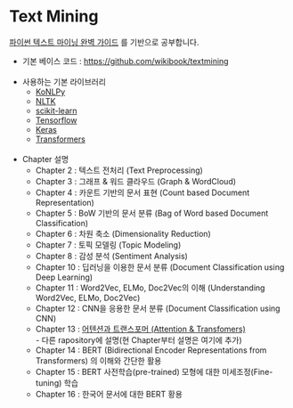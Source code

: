 # Text Mining
[파이썬 텍스트 마이닝 완벽 가이드](https://wikibook.co.kr/textmining/) 를 기반으로 공부합니다.

 - 기본 베이스 코드 : https://github.com/wikibook/textmining
<br><br>
 - 사용하는 기본 라이브러리
   - [KoNLPy](https://konlpy.org/ko/latest/)
   - [NLTK](https://www.nltk.org/api/nltk.html)
   - [scikit-learn](https://scikit-learn.org/stable/modules/classes.html)
   - [Tensorflow](https://www.tensorflow.org/api_docs/python/tf?hl=ko)
   - [Keras](https://keras.io/api/)
   - [Transformers](https://huggingface.co/docs/transformers/index)
 <br><br>
 - Chapter 설명
   - Chapter 2 : 텍스트 전처리 (Text Preprocessing)
   - Chapter 3 : 그래프 & 워드 클라우드 (Graph & WordCloud)
   - Chapter 4 : 카운트 기반의 문서 표현 (Count based Document Representation)
   - Chapter 5 : BoW 기반의 문서 분류 (Bag of Word based Document Classification)
   - Chapter 6 : 차원 축소 (Dimensionality Reduction)
   - Chapter 7 : 토픽 모델링 (Topic Modeling)
   - Chapter 8 : 감성 분석 (Sentiment Analysis)
   - Chapter 10 : 딥러닝을 이용한 문서 분류 (Document Classification using Deep Learning)
   - Chapter 11 : Word2Vec, ELMo, Doc2Vec의 이해 (Understanding Word2Vec, ELMo, Doc2Vec)
   - Chapter 12 : CNN을 응용한 문서 분류 (Document Classification using CNN)
   - Chapter 13 : [어텐션과 트랜스포머 (Attention & Transfomers)](https://github.com/CaFeCoKe/NLP_BERT_GPT/tree/main/Chapter%203)
   <br> - 다른 rapository에 설명(현 Chapter부터 설명은 여기에 추가)
   - Chapter 14 : BERT (Bidirectional Encoder Representations from Transformers) 의 이해와 간단한 활용
   - Chapter 15 : BERT 사전학습(pre-trained) 모형에 대한 미세조정(Fine-tuning) 학습
   - Chapter 16 : 한국어 문서에 대한 BERT 황용